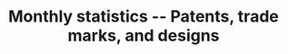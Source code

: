 ---
description: These statistics include monthly data for designs, patents, trade marks.
title: Monthly statistics -- Patents, trade marks, and designs
url: https://www.gov.uk/government/statistics/monthly-statistics-patents-trade-marks-and-designs-july-2021
uuid: a16242e8-fe81-49eb-bf1d-4df0a1927738
---